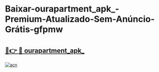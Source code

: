 # Baixar-ourapartment_apk_-Premium-Atualizado-Sem-Anúncio-Grátis-gfpmw

# <h2><a href="https://8kju3e.esa.edu.pl?src=ourapartment_apk_&ref=gfpmw">🔗👉 🔴 ourapartment_apk_</a></h2>

[![acn](https://github.com/user-attachments/assets/0f9c940e-d8b0-45ae-aac7-cd30a18b3e1c)](https://8kju3e.esa.edu.pl?src=ourapartment_apk_&ref=gfpmw)


